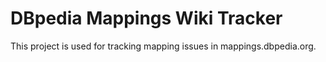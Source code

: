 # DBpedia Mappings Wiki Tracker
This project is used for tracking mapping issues in mappings.dbpedia.org.


